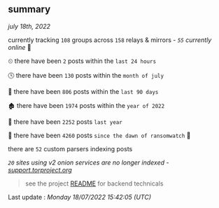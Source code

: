 
## summary
_july 18th, 2022_

currently tracking `108` groups across `158` relays & mirrors - _`55` currently online_ 📡

⏲ there have been `2` posts within the `last 24 hours`

🕓 there have been `130` posts within the `month of july`

📅 there have been `806` posts within the `last 90 days`

🏚 there have been `1974` posts within the `year of 2022`

🚀 there have been `2252` posts `last year`

🦕 there have been `4260` posts `since the dawn of ransomwatch` 🐣

there are `52` custom parsers indexing posts

_`20` sites using v2 onion services are no longer indexed - [support.torproject.org](https://support.torproject.org/onionservices/v2-deprecation/)_

> see the project [README](https://github.com/jmousqueton/ransomwatch#readme) for backend technicals



Last update : _Monday 18/07/2022 15:42:05 (UTC)_

